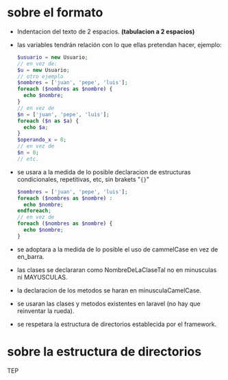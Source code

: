 # sobre el formato

* Indentacion del texto de 2 espacios. __(tabulacion a 2 espacios)__

* las variables tendrán relación con lo que ellas pretendan hacer, ejemplo:
  ```php
  $usuario = new Usuario;
  // en vez de:
  $u = new Usuario;
  // otro ejemplo
  $nombres = ['juan', 'pepe', 'luis'];
  foreach ($nombres as $nombre) {
    echo $nombre;
  }
  // en vez de 
  $n = ['juan', 'pepe', 'luis'];
  foreach ($n as $a) {
    echo $a;
  }
  $operando_x = 0;
  // en vez de 
  $n = 0;
  // etc.
  ```
* se usara a la medida de lo posible declaracion de estructuras condicionales, repetitivas, etc, sin brakets "`{}`"
  ```php
  $nombres = ['juan', 'pepe', 'luis'];
  foreach ($nombres as $nombre) :
    echo $nombre;
  endforeach;
  // en vez de 
  foreach ($nombres as $nombre) {
    echo $nombre;
  }
  ```
* se adoptara a la medida de lo posible el uso de cammelCase en vez de en_barra.
* las clases se declararan como NombreDeLaClaseTal no en minusculas ni MAYUSCULAS.
* la declaracion de los metodos se haran en minusculaCamelCase.
* se usaran las clases y metodos existentes en laravel (no hay que reinventar la rueda).
* se respetara la estructura de directorios establecida por el framework.

# sobre la estructura de directorios
TEP
